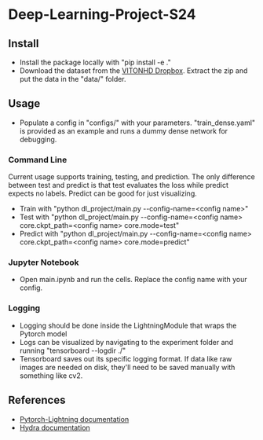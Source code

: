 # Deep-Learning-Project-S24

## Install
- Install the package locally with "pip install -e ."
- Download the dataset from the [VITONHD Dropbox](https://www.dropbox.com/scl/fi/xu08cx3fxmiwpg32yotd7/zalando-hd-resized.zip?rlkey=ks83mdv2pvmrdl2oo2bmmn69w&e=1&dl=0). Extract the zip and put the data in the "data/" folder.


## Usage
- Populate a config in "configs/" with your parameters. "train_dense.yaml" is provided as an example and runs a dummy dense network for debugging.

### Command Line
Current usage supports training, testing, and prediction. The only difference between test and predict is that test evaluates the loss while predict expects no labels. Predict can be good for just visualizing.

- Train with "python dl_project/main.py --config-name=\<config name\>"
- Test with "python dl_project/main.py --config-name=\<config name\> core.ckpt_path=\<config name\> core.mode=test"
- Predict with "python dl_project/main.py --config-name=\<config name\> core.ckpt_path=\<config name\> core.mode=predict"

### Jupyter Notebook
- Open main.ipynb and run the cells. Replace the config name with your config.

### Logging
- Logging should be done inside the LightningModule that wraps the Pytorch model
- Logs can be visualized by navigating to the experiment folder and running "tensorboard --logdir ./"
- Tensorboard saves out its specific logging format. If data like raw images are needed on disk, they'll need to be saved manually with something like cv2.

## References
- [Pytorch-Lightning documentation](https://lightning.ai/docs/pytorch/stable/)
- [Hydra documentation](https://hydra.cc/docs/intro/)
